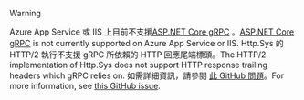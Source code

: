 > [!WARNING]
> <span data-ttu-id="d217d-101">Azure App Service 或 IIS 上目前不支援[ASP.NET Core gRPC](xref:grpc/index) 。</span><span class="sxs-lookup"><span data-stu-id="d217d-101">[ASP.NET Core gRPC](xref:grpc/index) is not currently supported on Azure App Service or IIS.</span></span> <span data-ttu-id="d217d-102">Http.Sys 的 HTTP/2 執行不支援 gRPC 所依賴的 HTTP 回應尾端標頭。</span><span class="sxs-lookup"><span data-stu-id="d217d-102">The HTTP/2 implementation of Http.Sys does not support HTTP response trailing headers which gRPC relies on.</span></span> <span data-ttu-id="d217d-103">如需詳細資訊，請參閱 [此 GitHub 問題](https://github.com/dotnet/AspNetCore/issues/9020)。</span><span class="sxs-lookup"><span data-stu-id="d217d-103">For more information, see [this GitHub issue](https://github.com/dotnet/AspNetCore/issues/9020).</span></span>
